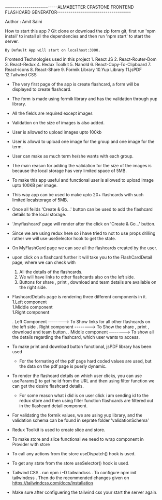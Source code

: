 ---------------------------ALMABETTER CPASTONE FRONTEND FLASHCARD GENERATOR--------------------------------------

Author : Amit Saini

How to start this app ?
    Git clone or download the zip form git, first run 'npm install' to install all the
    dependencies and then run 'npm start' to start the server.
    
    By Default App will start on localhost:3000.

Frontend Technologies used in this project
    1. React JS
    2. React-Router-Dom
    3. React-Redux
    4. Redux Toolkit
    5. NanoId
    6. React-Copy-To-Clipboard
    7. React-icons
    8. React-Share
    9. Formik Library
    10.Yup Library
    11.jsPDF
    12.Tailwind CSS

* The very first page of the app is create flashcard, a form will be displayed to create flashcard.
* The form is made using formik library and has the validation through yup library.
* All the fields are required except images
* Validation on the size of images is also added.
* User is allowed to upload images upto 100kb
* User is allowd to upload one image for the group and one image for the term.
* User can make as much term he/she wants with each group.

* The main reason for adding the validation for the size of the images is because the
    local storage has very limited space of 5MB.

* To make this app useful and functional user is allowed to upload image upto 100KB per image.

* This way app can be used to make upto 20+ flashcards with such limited localstorage of 5MB.

* Once all feilds 'Create & Go...' button can be used to add the flashcard details to the local storage.
* '/myflashcard' page will render after the click on 'Create & Go...' button.

* Since we are using redux here so i have tried to not to use props drilling
    rather we will use useSelector hook to get the state.

* On MyFlashCard page we can see all the flashcards created by the user.

* upon click on a flashcard further it will take you to the FlashCardDetail page,
    where we can check with
    1. All the details of the flashcards.
    2. We will have links to other flashcards also on the left side.
    3. Buttons for share , print , download and team details are available on the right side.

* FlashcardDetails page is rendering three different components in it.
    1.Left component    
    1.Middle component    
    1.Right component    

    . Left Component     --------> To Show links for all other flashcards on the left side
    . Right component    --------> To Show the share , print , download and team button.
    . Middle component   --------> To show all the details regarding the flashcard, which user wants to access.

* To make print and download button functional, jsPDF library has been used
    * For the formating of the pdf page hard coded values are used, but the data
        on the pdf page is puerly dynamic.

* To render the flashcard details on which user clicks, you can use useParams() to get he id from the URL
    and then using filter function we can get the desire flashcard details.

    * For some reason what i did is on user click i am sending id to the redux store and then using filter
        function flashcards are filtered out in the flashcard detail component.

* For validating the formik values, we are using yup library, and the validation schema can
    be found in seprate folder 'validationSchema'                   

* Redux Toolkit is used to create slice and store.
* To make store and slice functional we need to wrap <App/> component in Provider with store

* To call any actions from the store useDispatch() hook is used.
* To get any state from the store useSelector() hook is used.

* Tailwind CSS
    . run npm i -D tailwindcss
    . To configure npm init tailwindcss
    . Then do the recommended changes given on https://tailwindcss.com/docs/installation

* Make sure after configuering the tailwind css your start the server again.    